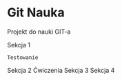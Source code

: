 # Git Nauka
Projekt do nauki GIT-a

Sekcja 1

    Testowanie
Sekcja 2
    Ćwiczenia
Sekcja 3
Sekcja 4
